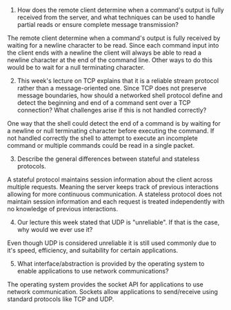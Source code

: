 1. How does the remote client determine when a command's output is fully received from the server, and what techniques can be used to handle partial reads or ensure complete message transmission?

The remote client determine when a command's output is fully received by waiting for a newline character to be read. Since each command input into the client ends with a newline the client will always be able to read a newline character at the end of the command line. Other ways to do this would be to wait for a null terminating character.

2. This week's lecture on TCP explains that it is a reliable stream protocol rather than a message-oriented one. Since TCP does not preserve message boundaries, how should a networked shell protocol define and detect the beginning and end of a command sent over a TCP connection? What challenges arise if this is not handled correctly?

One way that the shell could detect the end of a command is by waiting for a newline or null terminating character before executing the command. If not handled correctly the shell to attempt to execute an incomplete command or multiple commands could be read in a single packet.

3. Describe the general differences between stateful and stateless protocols.

A stateful protocol maintains session information about the client across multiple requests. Meaning the server keeps track of previous interactions allowing for more continuous communication. A stateless protocol does not maintain session information and each request is treated independently with no knowledge of previous interactions.

4. Our lecture this week stated that UDP is "unreliable". If that is the case, why would we ever use it?

Even though UDP is considered unreliable it is still used commonly due to it's speed, efficiency, and suitability for certain applications.

5. What interface/abstraction is provided by the operating system to enable applications to use network communications?

The operating system provides the socket API for applications to use network communication. Sockets allow applications to send/receive using standard protocols like TCP and UDP.